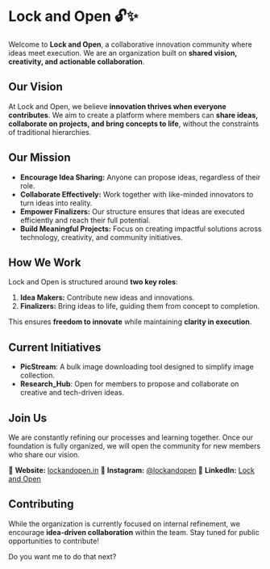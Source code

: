 # Lock and Open 🔓✨

Welcome to **Lock and Open**, a collaborative innovation community where ideas meet execution. We are an organization built on **shared vision, creativity, and actionable collaboration**.

## Our Vision

At Lock and Open, we believe **innovation thrives when everyone contributes**. We aim to create a platform where members can **share ideas, collaborate on projects, and bring concepts to life**, without the constraints of traditional hierarchies.

## Our Mission

* **Encourage Idea Sharing:** Anyone can propose ideas, regardless of their role.
* **Collaborate Effectively:** Work together with like-minded innovators to turn ideas into reality.
* **Empower Finalizers:** Our structure ensures that ideas are executed efficiently and reach their full potential.
* **Build Meaningful Projects:** Focus on creating impactful solutions across technology, creativity, and community initiatives.

## How We Work

Lock and Open is structured around **two key roles**:

1. **Idea Makers:** Contribute new ideas and innovations.
2. **Finalizers:** Bring ideas to life, guiding them from concept to completion.

This ensures **freedom to innovate** while maintaining **clarity in execution**.

## Current Initiatives

* **PicStream**: A bulk image downloading tool designed to simplify image collection.
* **Research_Hub**: Open for members to propose and collaborate on creative and tech-driven ideas.

## Join Us

We are constantly refining our processes and learning together. Once our foundation is fully organized, we will open the community for new members who share our vision.

🔗 **Website:** [lockandopen.in](https://www.lockandopen.in)
🔗 **Instagram:** [@lockandopen](https://www.instagram.com/lockandopen_official/)
🔗 **LinkedIn:** [Lock and Open](https://www.linkedin.com/company/lockandopen/)

## Contributing

While the organization is currently focused on internal refinement, we encourage **idea-driven collaboration** within the team. Stay tuned for public opportunities to contribute!



Do you want me to do that next?
